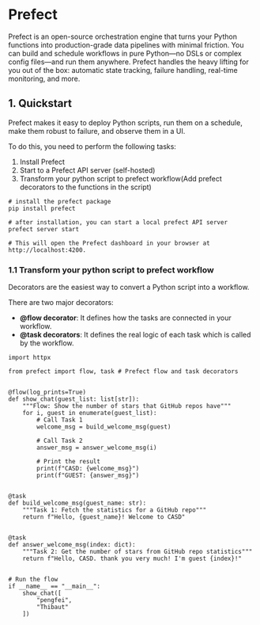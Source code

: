 # Prefect

Prefect is an open-source orchestration engine that turns your Python functions into production-grade data pipelines 
with minimal friction. You can build and schedule workflows in pure Python—no DSLs or complex config files—and 
run them anywhere. Prefect handles the heavy lifting for you out of the box: automatic state tracking, failure 
handling, real-time monitoring, and more.


## 1. Quickstart

Prefect makes it easy to deploy Python scripts, run them on a schedule, make them robust to failure, and 
observe them in a UI.

To do this, you need to perform the following tasks:

1. Install Prefect
2. Start to a Prefect API server (self-hosted)
3. Transform your python script to prefect workflow(Add prefect decorators to the functions in the script)

```shell
# install the prefect package
pip install prefect

# after installation, you can start a local prefect API server
prefect server start

# This will open the Prefect dashboard in your browser at http://localhost:4200.
```

### 1.1 Transform your python script to prefect workflow

Decorators are the easiest way to convert a Python script into a workflow.

There are two major decorators:
- **@flow decorator**: It defines how the tasks are connected in your workflow.
- **@task decorators**: It defines the real logic of each task which is called by the workflow.

```shell
import httpx

from prefect import flow, task # Prefect flow and task decorators


@flow(log_prints=True)
def show_chat(guest_list: list[str]):
    """Flow: Show the number of stars that GitHub repos have"""
    for i, guest in enumerate(guest_list):
        # Call Task 1
        welcome_msg = build_welcome_msg(guest)

        # Call Task 2
        answer_msg = answer_welcome_msg(i)

        # Print the result
        print(f"CASD: {welcome_msg}")
        print(f"GUEST: {answer_msg}")


@task
def build_welcome_msg(guest_name: str):
    """Task 1: Fetch the statistics for a GitHub repo"""
    return f"Hello, {guest_name}! Welcome to CASD"


@task
def answer_welcome_msg(index: dict):
    """Task 2: Get the number of stars from GitHub repo statistics"""
    return f"Hello, CASD. thank you very much! I'm guest {index}!"


# Run the flow
if __name__ == "__main__":
    show_chat([
        "pengfei",
        "Thibaut"
    ])


```